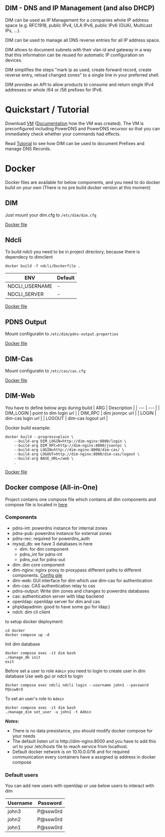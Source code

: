 ## DIM - DNS and IP Management (and also DHCP)

DIM can be used as IP Management for a companies whole IP address space (e.g. RFC1918, public IPv4, ULA IPv6, public IPv6 (GUA), Multicast IPs, ...).

DIM can be used to manage all DNS reverse entries for all IP address space.

DIM allows to document subnets with their vlan id and gateway in a way that this information can be reused for automatic IP configuration on devices.

DIM simplifies the steps "mark ip as used, create forward record, create reverse entry, reload changed zones" to a single line in your preferred shell.

DIM provides an API to allow products to consume and return single IPv4 addresses or whole /64 or /56 prefixes for IPv6.

# Quickstart / Tutorial
Download [VM](https://github.com/ionos-cloud/dim/releases/download/vm-1.0/dim-4-0-9.qcow2) ([Documentation](VM-SETUP.md) how the VM was created). The VM is preconfigured including PowerDNS and PowerDNS recursor so that you
can immediately check whether your commands had effects.

Read [Tutorial](TUTORIAL.md) to see how DIM can be used to document Prefixes and manage DNS Records.

# Docker
Docker files are available for below components, and you need to do docker build on your own (There is no pre build docker version at this moment)

## DIM
Just mount your dim.cfg to `/etc/dim/dim.cfg`

[Docker file](./dim/Dockerfile)

## Ndcli
To build ndcli you need to be in project directory; because there is dependecy to dimclient
```
docker build -f ndcli/Dockerfile .
```

| ENV            | Default |
|       ---      | ---     |
| NDCLI_USERNAME | -       |
| NDCLI_SERVER   | -       |

[Docker file](./ndcli/Dockerfile)

## PDNS Output
Mount configuratin to `/etc/dim/pdns-output.properties`

[Docker file](./pdns-output/Dockerfile)

## DIM-Cas

Mount configuratin to `/etc/cas/cas.cfg`

[Docker file](./dim-cas/Dockerfile)

## DIM-Web
You have to define below args during build
| ARG       | Description            |
| ---       | ---                    |
| DIM_LOGIN | point to dim login url |
| DIM_RPC   | dim jsonrpc url        |
| LOGIN     | dim-cas login url      |
| LOGOUT    | dim-cas logout url     |

Docker build example:
```
docker build --progress=plain \
    --build-arg DIM_LOGIN=http://dim-nginx:8000/login \
    --build-arg DIM_RPC=http://dim-nginx:8000/jsonrpc \
    --build-arg LOGIN=http://dim-nginx:8000/dim-cas/ \
    --build-arg LOGOUT=http://dim-nginx:8000/dim-cas/logout \
    --build-arg BASE_URL=/web \
    .
```

[Docker file](./dim-web/Dockerfile)

## Docker compose (All-in-One)
Project contains one compose file which contains all dim components and compose file is located in [here](./docker/compose.yaml)

### Components
- pdns-int: powerdns instance for internal zones
- pdns-pub: powerdns instance for external zones
- pdns-rec: required for powerdns_auth
- mysql_db: we have 3 databases in here
  - dim: for dim component
  - pdns_int for pdns-int
  - pdns_out for pdns-out
- dim: dim core component
- dim-nginx: nginx proxy to proxypass different paths to different components. [Config gile](./docker/conf/dim-nginx.conf)
- dim-web: GUI interface for dim which use dim-cas for authentication
- dim-cas: CAS authentication relay to cas
- pdns-output: Write dim zones and changes to powerdns databases
- cas: authentication server with ldap backend
- openldap: openldap server for dim and cas
- phpldapadmin: good to have some gui for ldap:)
- ndcli: dim cli client


to setup docker deployment:
```
cd docker
docker compose up -d
```

Init dim database
```
docker compose exec -it dim bash
./manage_db init
exit
```

Before set a user to role `Admin` you need to login to create user in dim database
Use web gui or ndcli to login
```
docker compose exec ndcli ndcli login --username john1 --password P@ssw0rd
```

To set an user's role to `Admin`
```
docker compose exec -it dim bash
./manage_dim set_user -u john1 -t Admin
```

***Notes:***
- There is no data presistance, you should modify docker compose for your needs
- The default listen url is http://dim-nginx:8000 and you have to add this url to your /etc/hosts file to reach service from localhost.
- Default docker network is on 10.10.0.0/16 and for required communication every containers have a assigned ip address in docker compose

### Default users
You can add new users with openldap or use below users to interact with dim

| Username| Password |
| ---     | ---      |
| john3   | P@ssw0rd |
| john2   | P@ssw0rd |
| john1   | P@ssw0rd |
